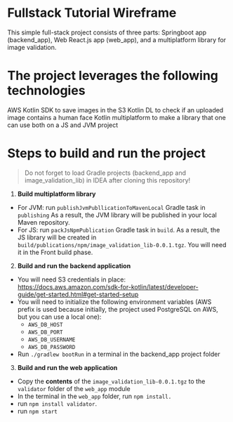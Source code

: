 # Fullstack Tutorial Wireframe
This simple full-stack project consists of three parts: Springboot app (backend_app), Web React.js app (web_app), and a multiplatform library for image validation.

# The project leverages the following technologies
  AWS Kotlin SDK to save images in the S3
  Kotlin DL to check if an uploaded image contains a human face
  Kotlin multiplatform to make a library that one can use both on a JS and JVM project
  
# Steps to build and run the project
> Do not forget to load Gradle projects (backend_app and image_validation_lib) in IDEA after cloning this repository!

1. **Build multiplatform library**
  - For JVM: run `publishJvmPubllicationToMavenLocal` Gradle task in `publishing`
  As a result, the JVM library will be published in your local Maven repository.
  - For JS: run `packJsNpmPublication` Gradle task in `build`.
  As a result, the JS library will be created in `build/publications/npm/image_validation_lib-0.0.1.tgz`. You will need it in the Front build phase.

2. **Build and run the backend application**
  - You will need S3 credentials in place: https://docs.aws.amazon.com/sdk-for-kotlin/latest/developer-guide/get-started.html#get-started-setup
  - You will need to initialize the following environment variables (AWS prefix is used because initially, the project used PostgreSQL on AWS, but you can use a local one):
    - `AWS_DB_HOST`
    - `AWS_DB_PORT`
    - `AWS_DB_USERNAME`
    - `AWS_DB_PASSWORD`
  - Run `./gradlew bootRun` in a terminal in the backend_app project folder

3. **Build and run the web application**
  - Copy the **contents** of the `image_validation_lib-0.0.1.tgz` to the `validator` folder of the `web_app` module
  - In the terminal in the `web_app` folder, run `npm install.`
  - run `npm install validator`.
  - run `npm start`
